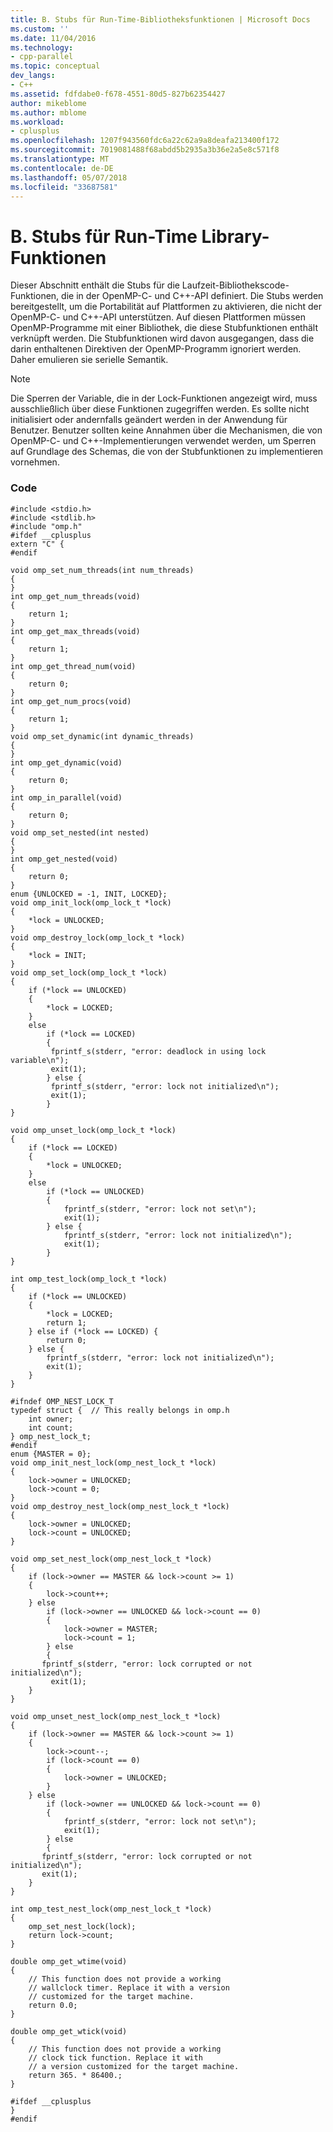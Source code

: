```yaml
---
title: B. Stubs für Run-Time-Bibliotheksfunktionen | Microsoft Docs
ms.custom: ''
ms.date: 11/04/2016
ms.technology:
- cpp-parallel
ms.topic: conceptual
dev_langs:
- C++
ms.assetid: fdfdabe0-f678-4551-80d5-827b62354427
author: mikeblome
ms.author: mblome
ms.workload:
- cplusplus
ms.openlocfilehash: 1207f943560fdc6a22c62a9a8deafa213400f172
ms.sourcegitcommit: 7019081488f68abdd5b2935a3b36e2a5e8c571f8
ms.translationtype: MT
ms.contentlocale: de-DE
ms.lasthandoff: 05/07/2018
ms.locfileid: "33687581"
---
```

# <a name="b-stubs-for-run-time-library-functions"></a>B. Stubs für Run-Time Library-Funktionen
Dieser Abschnitt enthält die Stubs für die Laufzeit-Bibliothekscode-Funktionen, die in der OpenMP-C- und C++-API definiert. Die Stubs werden bereitgestellt, um die Portabilität auf Plattformen zu aktivieren, die nicht der OpenMP-C- und C++-API unterstützen. Auf diesen Plattformen müssen OpenMP-Programme mit einer Bibliothek, die diese Stubfunktionen enthält verknüpft werden. Die Stubfunktionen wird davon ausgegangen, dass die darin enthaltenen Direktiven der OpenMP-Programm ignoriert werden. Daher emulieren sie serielle Semantik.  
  
> [!NOTE]
>  Die Sperren der Variable, die in der Lock-Funktionen angezeigt wird, muss ausschließlich über diese Funktionen zugegriffen werden. Es sollte nicht initialisiert oder andernfalls geändert werden in der Anwendung für Benutzer. Benutzer sollten keine Annahmen über die Mechanismen, die von OpenMP-C- und C++-Implementierungen verwendet werden, um Sperren auf Grundlage des Schemas, die von der Stubfunktionen zu implementieren vornehmen.  
  
### <a name="code"></a>Code  
  
```  
#include <stdio.h>  
#include <stdlib.h>  
#include "omp.h"  
#ifdef __cplusplus  
extern "C" {  
#endif  
  
void omp_set_num_threads(int num_threads)  
{  
}  
int omp_get_num_threads(void)  
{  
    return 1;  
}  
int omp_get_max_threads(void)  
{  
    return 1;  
}  
int omp_get_thread_num(void)  
{  
    return 0;  
}  
int omp_get_num_procs(void)  
{  
    return 1;  
}  
void omp_set_dynamic(int dynamic_threads)  
{  
}  
int omp_get_dynamic(void)  
{  
    return 0;  
}  
int omp_in_parallel(void)  
{  
    return 0;  
}  
void omp_set_nested(int nested)  
{  
}  
int omp_get_nested(void)  
{  
    return 0;  
}  
enum {UNLOCKED = -1, INIT, LOCKED};  
void omp_init_lock(omp_lock_t *lock)  
{  
    *lock = UNLOCKED;  
}  
void omp_destroy_lock(omp_lock_t *lock)  
{  
    *lock = INIT;  
}  
void omp_set_lock(omp_lock_t *lock)  
{  
    if (*lock == UNLOCKED)   
    {  
        *lock = LOCKED;  
    }   
    else   
        if (*lock == LOCKED)   
        {  
         fprintf_s(stderr, "error: deadlock in using lock variable\n");  
         exit(1);  
        } else {  
         fprintf_s(stderr, "error: lock not initialized\n");  
         exit(1);  
        }  
}  
  
void omp_unset_lock(omp_lock_t *lock)  
{  
    if (*lock == LOCKED)   
    {  
        *lock = UNLOCKED;  
    }   
    else   
        if (*lock == UNLOCKED)   
        {  
            fprintf_s(stderr, "error: lock not set\n");  
            exit(1);  
        } else {  
            fprintf_s(stderr, "error: lock not initialized\n");  
            exit(1);  
        }  
}  
  
int omp_test_lock(omp_lock_t *lock)  
{  
    if (*lock == UNLOCKED)   
    {  
        *lock = LOCKED;  
        return 1;  
    } else if (*lock == LOCKED) {  
        return 0;  
    } else {  
        fprintf_s(stderr, "error: lock not initialized\n");  
        exit(1);  
    }  
}  
  
#ifndef OMP_NEST_LOCK_T  
typedef struct {  // This really belongs in omp.h   
    int owner;  
    int count;  
} omp_nest_lock_t;  
#endif  
enum {MASTER = 0};  
void omp_init_nest_lock(omp_nest_lock_t *lock)  
{  
    lock->owner = UNLOCKED;  
    lock->count = 0;  
}  
void omp_destroy_nest_lock(omp_nest_lock_t *lock)  
{  
    lock->owner = UNLOCKED;  
    lock->count = UNLOCKED;  
}  
  
void omp_set_nest_lock(omp_nest_lock_t *lock)  
{  
    if (lock->owner == MASTER && lock->count >= 1)   
    {  
        lock->count++;  
    } else   
        if (lock->owner == UNLOCKED && lock->count == 0)   
        {  
            lock->owner = MASTER;  
            lock->count = 1;  
        } else   
        {  
       fprintf_s(stderr, "error: lock corrupted or not initialized\n");  
         exit(1);  
    }  
}  
  
void omp_unset_nest_lock(omp_nest_lock_t *lock)  
{  
    if (lock->owner == MASTER && lock->count >= 1)   
    {  
        lock->count--;  
        if (lock->count == 0)   
        {  
            lock->owner = UNLOCKED;  
        }  
    } else   
        if (lock->owner == UNLOCKED && lock->count == 0)   
        {  
            fprintf_s(stderr, "error: lock not set\n");  
            exit(1);  
        } else   
        {  
       fprintf_s(stderr, "error: lock corrupted or not initialized\n");  
       exit(1);  
    }  
}  
  
int omp_test_nest_lock(omp_nest_lock_t *lock)  
{  
    omp_set_nest_lock(lock);  
    return lock->count;  
}  
  
double omp_get_wtime(void)  
{  
    // This function does not provide a working  
    // wallclock timer. Replace it with a version  
    // customized for the target machine.  
    return 0.0;  
}  
  
double omp_get_wtick(void)  
{  
    // This function does not provide a working  
    // clock tick function. Replace it with  
    // a version customized for the target machine.  
    return 365. * 86400.;  
}  
  
#ifdef __cplusplus  
}  
#endif  
```